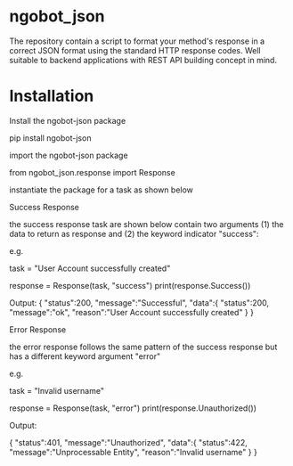 # ngobot_json
The repository contain a script to format your method's response in a correct JSON format using the standard HTTP response codes. Well suitable to backend applications with REST API building concept in mind.

# Installation
Install the ngobot-json package

pip install ngobot-json

import the ngobot-json package

from ngobot_json.response import Response

instantiate the package for a task as shown below

Success Response

the success response task are shown below contain two arguments (1) the data to return as response and (2) the keyword indicator "success":

e.g.

task = "User Account successfully created"

response = Response(task, "success")
print(response.Success())

Output:
{
   "status":200,
   "message":"Successful",
   "data":{
      "status":200,
      "message":"ok",
      "reason":"User Account successfully created"
   }
}

Error Response

the error response follows the same pattern of the success response but has a different keyword argument "error"

e.g.

task = "Invalid username"

response = Response(task, "error")
print(response.Unauthorized())

Output:

{
   "status":401,
   "message":"Unauthorized",
   "data":{
      "status":422,
      "message":"Unprocessable Entity",
      "reason":"Invalid username"
   }
}

